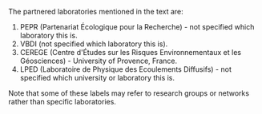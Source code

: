 The partnered laboratories mentioned in the text are:

1. PEPR (Partenariat Écologique pour la Recherche) - not specified which laboratory this is.
2. VBDI (not specified which laboratory this is).
3. CEREGE (Centre d'Études sur les Risques Environnementaux et les Géosciences) - University of Provence, France.
4. LPED (Laboratoire de Physique des Ecoulements Diffusifs) - not specified which university or laboratory this is.

Note that some of these labels may refer to research groups or networks rather than specific laboratories.